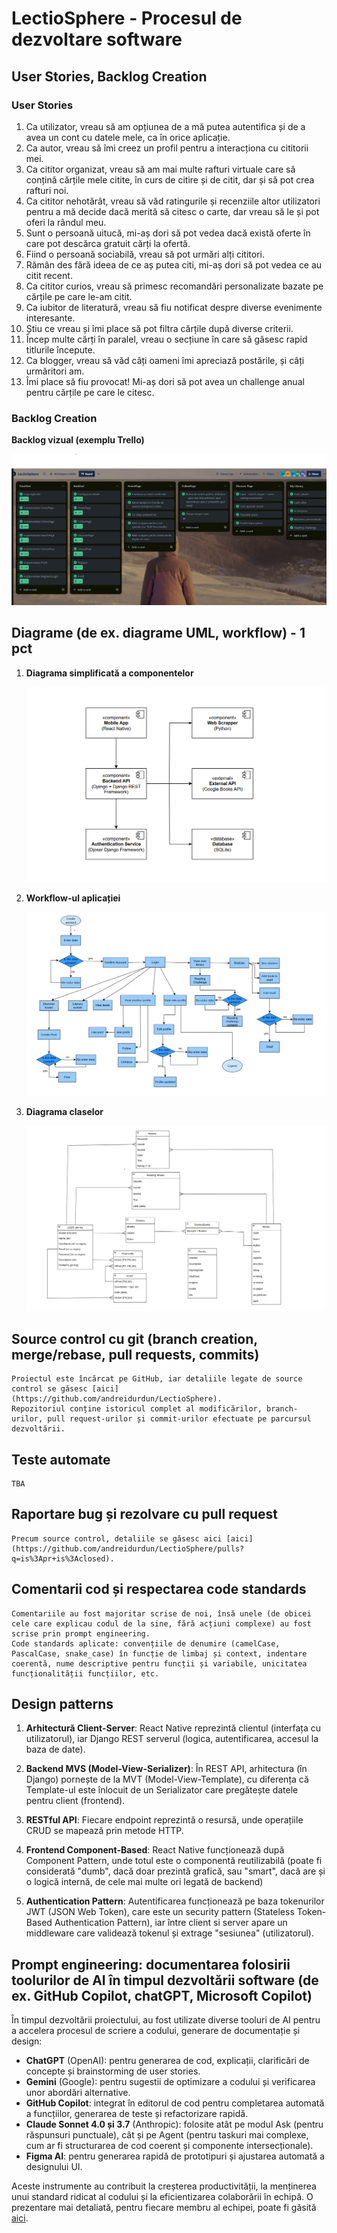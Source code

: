 # LectioSphere - Procesul de dezvoltare software

## User Stories, Backlog Creation

### User Stories

1. Ca utilizator, vreau să am opțiunea de a mă putea autentifica și de a avea un cont cu datele mele, ca în orice aplicație.
2. Ca autor, vreau să îmi creez un profil pentru a interacționa cu cititorii mei.
3. Ca cititor organizat, vreau să am mai multe rafturi virtuale care să conțină cărțile mele citite, în curs de citire și de citit, dar și să pot crea rafturi noi.
4. Ca cititor nehotărât, vreau să văd ratingurile și recenziile altor utilizatori pentru a mă decide dacă merită să citesc o carte, dar vreau să le și pot oferi la rândul meu.
5. Sunt o persoană uitucă, mi-aș dori să pot vedea dacă există oferte în care pot descărca gratuit cărți la ofertă.
6. Fiind o persoană sociabilă, vreau să pot urmări alți cititori.
7. Rămân des fără ideea de ce aș putea citi, mi-aș dori să pot vedea ce au citit recent.
8. Ca cititor curios, vreau să primesc recomandări personalizate bazate pe cărțile pe care le-am citit.
9. Ca iubitor de literatură, vreau să fiu notificat despre diverse evenimente interesante.
10. Știu ce vreau și îmi place să pot filtra cărțile după diverse criterii.
11. Încep multe cărți în paralel, vreau o secțiune în care să găsesc rapid titlurile începute.
12. Ca blogger, vreau să văd câți oameni îmi apreciază postările, și câți urmăritori am.
13. Îmi place să fiu provocat! Mi-aș dori să pot avea un challenge anual pentru cărțile pe care le citesc.

### Backlog Creation

**Backlog vizual (exemplu Trello)**

![Backlog Trello](./documentationResources/backlog.png)

## Diagrame (de ex. diagrame UML, workflow) - 1 pct

1. **Diagrama simplificată a componentelor**

    ![Diagrama componentelor](./documentationResources/component.png)

2. **Workflow-ul aplicației**

    ![Workflow](./documentationResources/workflow.png)

3. **Diagrama claselor**

    ![Diagrama claselor](./documentationResources/class.png)

## Source control cu git (branch creation, merge/rebase, pull requests, commits)

    Proiectul este încărcat pe GitHub, iar detaliile legate de source control se găsesc [aici](https://github.com/andreidurdun/LectioSphere).
    Repozitoriul conține istoricul complet al modificărilor, branch-urilor, pull request-urilor și commit-urilor efectuate pe parcursul dezvoltării.

## Teste automate

    TBA

## Raportare bug și rezolvare cu pull request 

    Precum source control, detaliile se găsesc aici [aici](https://github.com/andreidurdun/LectioSphere/pulls?q=is%3Apr+is%3Aclosed).

## Comentarii cod și respectarea code standards 

    Comentariile au fost majoritar scrise de noi, însă unele (de obicei cele care explicau codul de la sine, fără acțiuni complexe) au fost scrise prin prompt engineering.
    Code standards aplicate: convențiile de denumire (camelCase, PascalCase, snake_case) în funcție de limbaj și context, indentare coerentă, nume descriptive pentru funcții și variabile, unicitatea funcționalității funcțiilor, etc.

## Design patterns

1. **Arhitectură Client-Server**: React Native reprezintă clientul (interfața cu utilizatorul), iar Django REST serverul (logica, autentificarea, accesul la baza de date).

2. **Backend MVS (Model-View-Serializer)**: În REST API, arhitectura (în Django) pornește de la MVT (Model-View-Template), cu diferența că Template-ul este înlocuit de un Serializator care pregătește datele pentru client (frontend).

3. **RESTful API**: Fiecare endpoint reprezintă o resursă, unde operațiile CRUD se mapează prin metode HTTP.

4. **Frontend Component-Based**: React Native funcționează după Component Pattern, unde totul este o componentă reutilizabilă (poate fi considerată "dumb", dacă doar prezintă grafică, sau "smart", dacă are și o logică internă, de cele mai multe ori legată de backend)

5. **Authentication Pattern**: Autentificarea funcționează pe baza tokenurilor JWT (JSON Web Token), care este un security pattern (Stateless Token-Based Authentication Pattern), iar între client si server apare un middleware care validează tokenul și extrage "sesiunea" (utilizatorul).


## Prompt engineering: documentarea folosirii toolurilor de AI în timpul dezvoltării software (de ex. GitHub Copilot, chatGPT, Microsoft Copilot)

În timpul dezvoltării proiectului, au fost utilizate diverse tooluri de AI pentru a accelera procesul de scriere a codului, generare de documentație și design:

- **ChatGPT** (OpenAI): pentru generarea de cod, explicații, clarificări de concepte și brainstorming de user stories.
- **Gemini** (Google): pentru sugestii de optimizare a codului și verificarea unor abordări alternative.
- **GitHub Copilot**: integrat în editorul de cod pentru completarea automată a funcțiilor, generarea de teste și refactorizare rapidă.
- **Claude Sonnet 4.0 și 3.7** (Anthropic): folosite atât pe modul Ask (pentru răspunsuri punctuale), cât și pe Agent (pentru taskuri mai complexe, cum ar fi structurarea de cod coerent și componente intersecționale).
- **Figma AI**: pentru generarea rapidă de prototipuri și ajustarea automată a designului UI.

Aceste instrumente au contribuit la creșterea productivității, la menținerea unui standard ridicat al codului și la eficientizarea colaborării în echipă. O prezentare mai detaliată, pentru fiecare membru al echipei, poate fi găsită [aici](./documentationResources/promptEngineering.pdf).